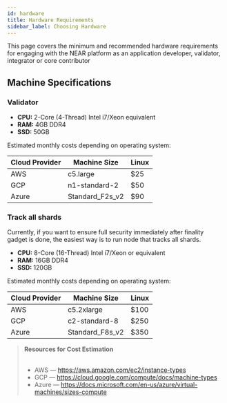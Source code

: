 ```yaml
---
id: hardware
title: Hardware Requirements
sidebar_label: Choosing Hardware
---
```


This page covers the minimum and recommended hardware requirements for engaging with the NEAR platform as an application developer, validator, integrator or core contributor

## Machine Specifications

### Validator

- **CPU:** 2-Core (4-Thread) Intel i7/Xeon equivalent
- **RAM:** 4GB DDR4
- **SSD:** 50GB

Estimated monthly costs depending on operating system:

| Cloud Provider | Machine Size    | Linux |
| -------------- | --------------- | ----- |
| AWS            | c5.large        | $25   |
| GCP            | n1-standard-2   | $50   |
| Azure          | Standard_F2s_v2 | $90   |

### Track all shards

Currently, if you want to ensure full security immediately after finality gadget is done, the easiest way is to run node that tracks all shards.

- **CPU:** 8-Core (16-Thread) Intel i7/Xeon or equivalent
- **RAM:** 16GB DDR4
- **SSD:** 120GB

Estimated monthly costs depending on operating system:

| Cloud Provider | Machine Size    | Linux |
| -------------- | --------------- | ----- |
| AWS            | c5.2xlarge      | $100  |
| GCP            | c2-standard-8   | $250  |
| Azure          | Standard_F8s_v2 | $350  |

<blockquote class="info">
<strong>Resources for Cost Estimation</strong><br><br>

- AWS — https://aws.amazon.com/ec2/instance-types
- GCP — https://cloud.google.com/compute/docs/machine-types
- Azure — https://docs.microsoft.com/en-us/azure/virtual-machines/sizes-compute

</blockquote>


